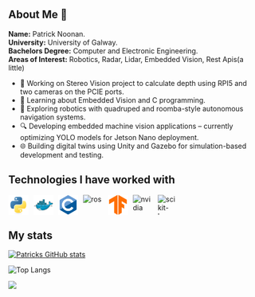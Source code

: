 ## About Me 👋

**Name:** Patrick Noonan.  
**University:** University of Galway.  
**Bachelors Degree:** Computer and Electronic Engineering.  
**Areas of Interest:** Robotics, Radar, Lidar, Embedded Vision, Rest Apis(a little)

- 🔭 Working on Stereo Vision project to calculate depth using RPI5 and two cameras on the PCIE ports. 
- 🌱 Learning about Embedded Vision and C programming.
- 🤖 Exploring robotics with quadruped and roomba-style autonomous navigation systems.
- 🔍 Developing embedded machine vision applications – currently optimizing YOLO models for Jetson Nano deployment.
- 🌐 Building digital twins using Unity and Gazebo for simulation-based development and testing.

## Technologies I have worked with

  <div style="display: flex; gap: 10px; flex-wrap: wrap;">
  <!-- Python -->
  <img src="https://raw.githubusercontent.com/devicons/devicon/master/icons/python/python-original.svg" alt="python" width="40" height="40"/>
  <!-- Docker -->
  <img src="https://raw.githubusercontent.com/devicons/devicon/master/icons/docker/docker-original.svg" alt="docker" width="40" height="40"/>
  <!-- C -->
  <img src="https://raw.githubusercontent.com/devicons/devicon/master/icons/c/c-original.svg" alt="c" width="40" height="40"/>
  <!-- ROS -->
  <img src="https://upload.wikimedia.org/wikipedia/commons/b/bb/Ros_logo.svg" alt="ros" width="40" height="40"/>
  <!-- TensorFlow -->
  <img src="https://raw.githubusercontent.com/devicons/devicon/master/icons/tensorflow/tensorflow-original.svg" alt="tensorflow" width="40" height="40"/>
  <!-- NVIDIA -->
  <img src="https://www.vectorlogo.zone/logos/nvidia/nvidia-icon.svg" alt="nvidia" width="40" height="40"/>
  <!-- scikit-learn -->
  <img src="https://upload.wikimedia.org/wikipedia/commons/0/05/Scikit_learn_logo_small.svg" alt="scikit-learn" width="40" height="40"/>
</div>

## My stats

[![Patricks GitHub stats](https://github-readme-stats.vercel.app/api?username=patrick437)](https://github.com/patrick437/github-readme-stats)

![Top Langs](https://github-readme-stats.vercel.app/api/top-langs/?username=patrick437&layout=compact)


![](https://leetcode.com/u/patrick437/leetcode?site=cn)


